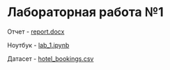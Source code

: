 # Лабораторная работа №1
Отчет - [report.docx](https://github.com/Marfington/TMO/blob/master/lab1/report.docx)

Ноутбук - [lab_1.ipynb](https://github.com/Marfington/TMO/blob/master/lab1/lab_1.ipynb)

Датасет - [hotel_bookings.csv](https://github.com/Marfington/TMO/blob/master/lab1/hotel_bookings.csv)

